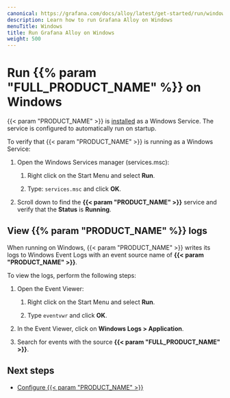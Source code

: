 ```yaml
---
canonical: https://grafana.com/docs/alloy/latest/get-started/run/windows/
description: Learn how to run Grafana Alloy on Windows
menuTitle: Windows
title: Run Grafana Alloy on Windows
weight: 500
---
```


# Run {{% param "FULL_PRODUCT_NAME" %}} on Windows

{{< param "PRODUCT_NAME" >}} is [installed][InstallWindows] as a Windows Service.
The service is configured to automatically run on startup.

To verify that {{< param "PRODUCT_NAME" >}} is running as a Windows Service:

1. Open the Windows Services manager (services.msc):

    1. Right click on the Start Menu and select **Run**.

    1. Type: `services.msc` and click **OK**.

1. Scroll down to find the **{{< param "PRODUCT_NAME" >}}** service and verify that the **Status** is **Running**.

## View {{% param "PRODUCT_NAME" %}} logs

When running on Windows, {{< param "PRODUCT_NAME" >}} writes its logs to Windows Event Logs with an event source name of **{{< param "PRODUCT_NAME" >}}**.

To view the logs, perform the following steps:

1. Open the Event Viewer:

    1. Right click on the Start Menu and select **Run**.

    1. Type `eventvwr` and click **OK**.

1. In the Event Viewer, click on **Windows Logs > Application**.

1. Search for events with the source **{{< param "FULL_PRODUCT_NAME" >}}**.

## Next steps

- [Configure {{< param "PRODUCT_NAME" >}}][Configure]

[InstallWindows]: ../../install/windows/
[Configure]: ../../../tasks/configure/configure-windows/
